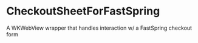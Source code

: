 # CheckoutSheetForFastSpring
A WKWebView wrapper that handles interaction w/ a FastSpring checkout form
